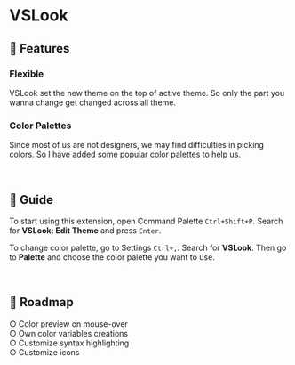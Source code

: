 # VSLook

## 🌟 Features

### Flexible

VSLook set the new theme on the top of active theme. So only the part you wanna change get changed across all theme.

### Color Palettes

Since most of us are not designers, we may find difficulties in picking colors. So I have added some popular color palettes to help us.

</br>

## 📗 Guide

To start using this extension, open Command Palette `Ctrl+Shift+P`. Search for **VSLook: Edit Theme** and press `Enter`.

To change color palette, go to Settings `Ctrl+,`. Search for **VSLook**. Then go to **Palette** and choose the color palette you want to use.

</br>

## 🎯 Roadmap

○ Color preview on mouse-over </br>
○ Own color variables creations </br>
○ Customize syntax highlighting </br>
○ Customize icons </br>
